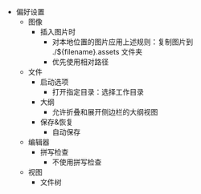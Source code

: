 - 偏好设置
  - 图像
    - 插入图片时
      - 对本地位置的图片应用上述规则：复制图片到 ./${filename}.assets 文件夹
      - 优先使用相对路径
  - 文件
    - 启动选项
      - 打开指定目录：选择工作目录
    - 大纲
      - 允许折叠和展开侧边栏的大纲视图
    - 保存&恢复
      - 自动保存
  - 编辑器
    - 拼写检查
      - 不使用拼写检查
  - 视图
    - 文件树



